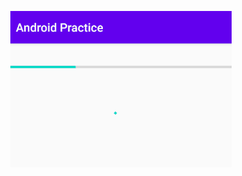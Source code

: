 <p align="center">
<img src="https://github.com/Jianmin0105/images/blob/master/progressBar2-demo.gif" weight="50%" height="50%" />
</p>
